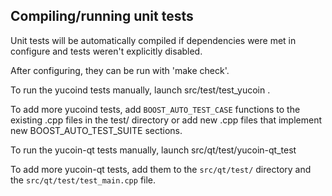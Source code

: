 Compiling/running unit tests
------------------------------------

Unit tests will be automatically compiled if dependencies were met in configure
and tests weren't explicitly disabled.

After configuring, they can be run with 'make check'.

To run the yucoind tests manually, launch src/test/test_yucoin .

To add more yucoind tests, add `BOOST_AUTO_TEST_CASE` functions to the existing
.cpp files in the test/ directory or add new .cpp files that
implement new BOOST_AUTO_TEST_SUITE sections.

To run the yucoin-qt tests manually, launch src/qt/test/yucoin-qt_test

To add more yucoin-qt tests, add them to the `src/qt/test/` directory and
the `src/qt/test/test_main.cpp` file.
